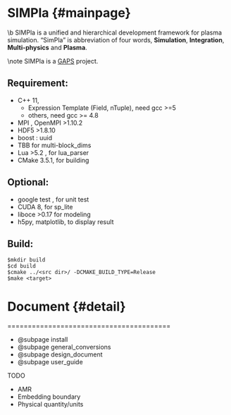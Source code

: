 SIMPla {#mainpage}
========================================

\b SIMPla is a unified and hierarchical development framework for plasma simulation. “SimPla” is abbreviation of four words,  __Simulation__, __Integration__, __Multi-physics__ and __Plasma__.

 \note SIMPla is a  [GAPS](http://wiki.gaps.org.cn) project.


  Requirement:
  --------------
  - C++ 11,
    - Expression Template (Field, nTuple), need  gcc >=5
    - others,  need gcc >= 4.8
  - MPI , OpenMPI >1.10.2
  - HDF5  >1.8.10
  - boost : uuid
  - TBB for multi-block_dims
  - Lua >5.2 , for lua_parser
  - CMake 3.5.1, for building


  Optional:
  --------------
  - google test , for unit test
  - CUDA 8, for sp_lite
  - liboce >0.17 for modeling
  - h5py, matplotlib, to display result

  Build:
  --------------

    $mkdir build
    $cd build
    $cmake ../<src dir>/ -DCMAKE_BUILD_TYPE=Release
    $make <target>



# Document {#detail}
========================================

 - @subpage install
 - @subpage general_conversions
 - @subpage design_document
 - @subpage user_guide
  
  TODO
  - AMR
  - Embedding boundary
  - Physical quantity/units



